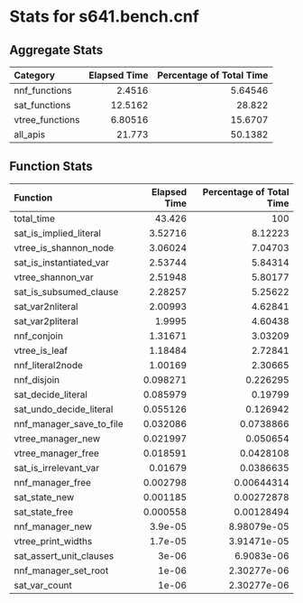 # Stats for s641.bench.cnf

## Aggregate Stats

| Category        |   Elapsed Time |   Percentage of Total Time |
|:----------------|---------------:|---------------------------:|
| nnf_functions   |        2.4516  |                    5.64546 |
| sat_functions   |       12.5162  |                   28.822   |
| vtree_functions |        6.80516 |                   15.6707  |
| all_apis        |       21.773   |                   50.1382  |

## Function Stats

| Function                 |   Elapsed Time |   Percentage of Total Time |
|:-------------------------|---------------:|---------------------------:|
| total_time               |      43.426    |              100           |
| sat_is_implied_literal   |       3.52716  |                8.12223     |
| vtree_is_shannon_node    |       3.06024  |                7.04703     |
| sat_is_instantiated_var  |       2.53744  |                5.84314     |
| vtree_shannon_var        |       2.51948  |                5.80177     |
| sat_is_subsumed_clause   |       2.28257  |                5.25622     |
| sat_var2nliteral         |       2.00993  |                4.62841     |
| sat_var2pliteral         |       1.9995   |                4.60438     |
| nnf_conjoin              |       1.31671  |                3.03209     |
| vtree_is_leaf            |       1.18484  |                2.72841     |
| nnf_literal2node         |       1.00169  |                2.30665     |
| nnf_disjoin              |       0.098271 |                0.226295    |
| sat_decide_literal       |       0.085979 |                0.19799     |
| sat_undo_decide_literal  |       0.055126 |                0.126942    |
| nnf_manager_save_to_file |       0.032086 |                0.0738866   |
| vtree_manager_new        |       0.021997 |                0.050654    |
| vtree_manager_free       |       0.018591 |                0.0428108   |
| sat_is_irrelevant_var    |       0.01679  |                0.0386635   |
| nnf_manager_free         |       0.002798 |                0.00644314  |
| sat_state_new            |       0.001185 |                0.00272878  |
| sat_state_free           |       0.000558 |                0.00128494  |
| nnf_manager_new          |       3.9e-05  |                8.98079e-05 |
| vtree_print_widths       |       1.7e-05  |                3.91471e-05 |
| sat_assert_unit_clauses  |       3e-06    |                6.9083e-06  |
| nnf_manager_set_root     |       1e-06    |                2.30277e-06 |
| sat_var_count            |       1e-06    |                2.30277e-06 |
